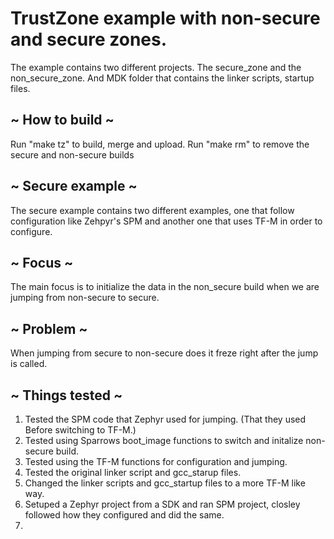 # TrustZone example with non-secure and secure zones.

The example contains two different projects.
The secure_zone and the non_secure_zone.
And MDK folder that contains the linker scripts, startup files. 


## ~ How to build ~
Run "make tz" to build, merge and upload.
Run "make rm" to remove the secure and non-secure builds


## ~ Secure example ~
The secure example contains two different examples, one that follow configuration like Zehpyr's SPM and another one that uses TF-M in order to configure. 


## ~ Focus ~
The main focus is to initialize the data in the non_secure build when we are jumping from non-secure to secure. 

## ~ Problem ~
When jumping from secure to non-secure does it freze right after the jump is called. 


## ~ Things tested ~

1. Tested the SPM code that Zephyr used for jumping. (That they used Before switching to TF-M.) 
2. Tested using Sparrows boot_image functions to switch and initalize non-secure build.
3. Tested using the TF-M functions for configuration and jumping.
4. Tested the original linker script and gcc_starup files. 
5. Changed the linker scripts and gcc_startup files to a more TF-M like way.
6. Setuped a Zephyr project from a SDK and ran SPM project, closley followed how they configured and did the same.
7. 

